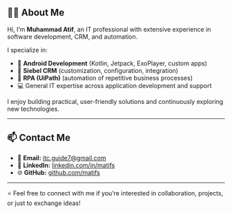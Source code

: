 ## 👨‍💻 About Me

Hi, I’m **Muhammad Atif**, an IT professional with extensive experience in software development, CRM, and automation.

I specialize in:

- 📱 **Android Development** (Kotlin, Jetpack, ExoPlayer, custom apps)  
- 🏢 **Siebel CRM** (customization, configuration, integration)  
- 🤖 **RPA (UiPath)** (automation of repetitive business processes)  
- 💻 General IT expertise across application development and support  

I enjoy building practical, user-friendly solutions and continuously exploring new technologies.

---

## 📫 Contact Me

- 📧 **Email:** [itc.guide7@gmail.com](mailto:itc.guide7@gmail.com)  
- 💼 **LinkedIn:** [linkedin.com/in/matifs](https://linkedin.com/in/matifs)  
- 🌐 **GitHub:** [github.com/matifs](https://github.com/matifs)  

---

⭐️ Feel free to connect with me if you’re interested in collaboration, projects, or just to exchange ideas!
